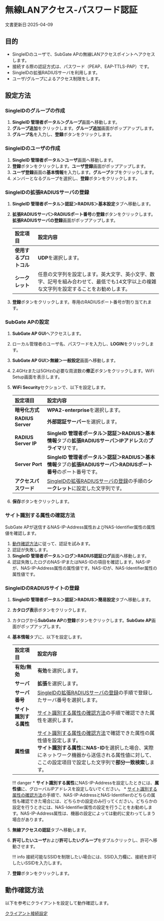 # 無線LANアクセス-パスワード認証
文書更新日:2025-04-09

## 目的
* SingleIDのユーザで、SubGate APの無線LANアクセスポイントへアクセスします。
* 接続する際の認証方式は、パスワード（PEAP、EAP-TTLS-PAP）です。
* SingleIDの拡張RADIUSサーバを利用します。
* ユーザ/グループによるアクセス制限をします。

## 設定方法
### SingleIDのグループの作成
1. **SingleID 管理者ポータル＞グループ**画面へ移動します。
2. **グループ追加**をクリックします。**グループ追加**画面がポップアップします。
3. **グループ名**を入力し、**登録**ボタンをクリックします。

### SingleIDのユーザの作成
1. **SingleID 管理者ポータル＞ユーザ**画面へ移動します。
2. **登録**ボタンをクリックします。**ユーザ登録**画面がポップアップします。
3. **ユーザ登録**画面の**基本情報**を入力します。**グループ**タブをクリックします。
4. メンバーとなるグループを選択し、**登録**ボタンをクリックします。

### SingleIDの拡張RADIUSサーバの登録
1. **SingleID 管理者ポータル＞認証＞RADIUS＞基本設定**タブへ移動します。
2. **拡張RADIUSサーバ＞RADIUSポート番号**の**登録**ボタンをクリックします。**拡張RADIUSサーバの登録**画面がポップアップします。

    | **設定項目** | **設定内容** |
    | :-- | :-- |
    | **使用するプロトコル** | **UDP**を選択します。 |
    | **シークレット** | 任意の文字列を設定します。英大文字、英小文字、数字、記号を組み合わせて、最低でも14文字以上の複雑な文字列を設定することをお勧めします。 |

3. **登録**ボタンをクリックします。専用のRADIUSポート番号が割り当てれます。

### SubGate APの設定
1. **SubGate AP GUI**へアクセスします。
2. ローカル管理者のユーザ名、パスワードを入力し、**LOGIN**をクリックします。
3. **SubGate AP GUI＞無線＞一般設定**画面へ移動します。
4. 2.4GHzまたは5GHzの必要な周波数の**修正**ボタンをクリックします。WiFi Setup画面を表示します。
5. **WiFi Security**セクションで、以下を設定します。

    | **設定項目** | **設定内容** |
    | :--- | :--- |
    | **暗号化方式**| **WPA2-enterprise**を選択します。 |
    | **RADIUS Server** | **外部認証サーバー**を選択します。 |
    | **RADIUS Server IP** | **SingleID 管理者ポータル＞認証＞RADIUS＞基本情報**タブの**拡張RADIUSサーバ＞IPアドレス**の**プライマリ**です。 |
    | **Server Port** | **SingleID 管理者ポータル＞認証＞RADIUS＞基本情報**タブの**拡張RADIUSサーバ＞RADIUSポート番号**のポート番号です。 |
    | **アクセスパスワード** | [SingleIDの拡張RADIUSサーバの登録](#singleidの拡張radiusサーバの登録)の手順の**シークレット**に設定した文字列です。 |

6. **保存**ボタンをクリックします。

### サイト識別する属性の確認方法
SubGate APが送信するNAS-IP-Address属性およびNAS-Identifier属性の属性値を確認します。

1. [動作確認方法](#動作確認方法)に従って、認証を試みます。
2. 認証が失敗します。
3. **SingleID 管理者ポータル＞ログ＞RADIUS認証ログ**画面へ移動します。
4. 認証失敗したログのNAS-IPまたはNAS-IDの項目を確認します。NAS-IPが、NAS-IP-Address属性の属性値です。NAS-IDが、NAS-Identifier属性の属性値です。

### SingleIDのRADIUSサイトの登録
1. **SingleID 管理者ポータル＞認証＞RADIUS＞簡易設定**タブへ移動します。
2. **カタログ表示**ボタンをクリックします。
3. カタログから**SubGate AP**の**登録**ボタンをクリックします。**SubGate AP**画面がポップアップします。
4. **基本情報**タブに、以下を設定します。

    | **設定項目** | **設定内容** |
    | :--- | :--- |
    | **有効/無効** | **有効**を選択します。 |
    | **サーバ** | **拡張**を選択します。 |
    | **サーバ番号** | [SingleIDの拡張RADIUSサーバの登録](#singleidの拡張radiusサーバの登録)の手順で登録したサーバ番号を選択します。 |
    | **サイト識別する属性** | [サイト識別する属性の確認方法](#サイト識別する属性の確認方法)の手順で確認できた属性を選択します。 |
    | **属性値** | [サイト識別する属性の確認方法](#サイト識別する属性の確認方法)で確認できた属性の属性値を設定します。<br>**サイト識別する属性**に**NAS-ID**を選択した場合、実際にネットワーク機器から送信される属性値に対して、ここの設定項目で設定した文字列で**部分一致検索**します。 |        

    !!! danger
        * **サイト識別する属性**にNAS-IP-Addressを設定したときには、**属性値**に、グローバルIPアドレスを設定しないでください。
        * [サイト識別する属性の確認方法](#サイト識別する属性の確認方法)の手順で、NAS-IP-AddressとNAS-Identifierのどちらの属性も確認できた場合には、どちらかの設定のみ行ってください。どちらかの設定を行うときには、NAS-Identifier属性の設定を行うことをお勧めします。NAS-IP-Address属性は、機器の設定によっては動的に変わってしまう場合があります。

5. **無線アクセスの認証**タブへ移動します。
6. **許可したいユーザ**および**許可したいグループ**をダブルクリックし、許可へ移動させます。
    
    !!! info
        接続可能なSSIDを制限したい場合には、SSID入力欄に、接続を許可したいSSIDを入力します。

7. **登録**ボタンをクリックします。

## 動作確認方法
以下を参考にクライアントを設定して動作確認します。

[クライアント接続設定](../clients/index.md)
